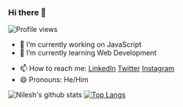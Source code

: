 ### Hi there 👋


![Profile views](https://gpvc.arturio.dev/nileshkr9919)


<!--
**nileshkr9919/nileshkr9919** is a ✨ _special_ ✨ repository because its `README.md` (this file) appears on your GitHub profile.



Here are some ideas to get you started:
-->
- 🔭 I’m currently working on JavaScript
- 🌱 I’m currently learning Web Development
<!--- 👯 I’m looking to collaborate on ...
- 🤔 I’m looking for help with ...
- 💬 Ask me about ... -->
- 📫 How to reach me:  [LinkedIn](https://www.linkedin.com/in/nilesh-kr/)  [Twitter](https://twitter.com/nileshkr9919) [Instagram](https://www.instagram.com/nilesh_k_r__/)
- 😄 Pronouns: He/Him
<!-- - ⚡ Fun fact: ... -->

![Nilesh's github stats](https://github-readme-stats.vercel.app/api?username=nileshkr9919&&show_icons=true&title_color=ffffff&icon_color=bb2acf&text_color=daf7dc&bg_color=151515)
[![Top Langs](https://github-readme-stats.vercel.app/api/top-langs/?username=nileshkr9919&layout=compact)](https://github.com/nileshkr9919/github-readme-stats)
